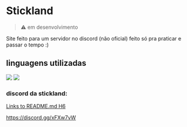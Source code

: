 # Stickland

> ⚠️ em desenvolvimento

 Site feito para um servidor no discord (não oficial) feito só pra praticar e passar o tempo :)

## linguagens utilizadas

<img src= "https://img.shields.io/badge/HTML5-E34F26?style=for-the-badge&logo=html5&logoColor=white">
<img src= "https://img.shields.io/badge/CSS3-1572B6?style=for-the-badge&logo=css3&logoColor=white">


### discord da stickland:

[Links to README.md H6](#README/h6-headings)

https://discord.gg/xFXw7vW 
